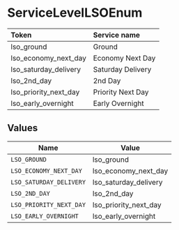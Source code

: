 # ServiceLevelLSOEnum

|Token | Service name|
|:---|:---|
| lso_ground | Ground|
| lso_economy_next_day | Economy Next Day|
| lso_saturday_delivery | Saturday Delivery|
| lso_2nd_day | 2nd Day|
| lso_priority_next_day | Priority Next Day|
| lso_early_overnight | Early Overnight|



## Values

| Name                    | Value                   |
| ----------------------- | ----------------------- |
| `LSO_GROUND`            | lso_ground              |
| `LSO_ECONOMY_NEXT_DAY`  | lso_economy_next_day    |
| `LSO_SATURDAY_DELIVERY` | lso_saturday_delivery   |
| `LSO_2ND_DAY`           | lso_2nd_day             |
| `LSO_PRIORITY_NEXT_DAY` | lso_priority_next_day   |
| `LSO_EARLY_OVERNIGHT`   | lso_early_overnight     |